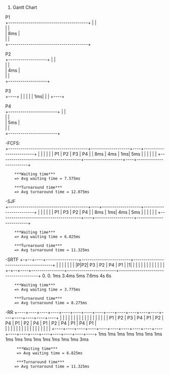 1. Gantt Chart

P1		
        +---------------------------------------+
        |                                       | 										
        |                                       |										
        |                 8ms                   |							
        |                                       |										
        +---------------------------------------+

P2		  
          +-------------------+
          |                   |					
          |                   | 					
          |        4ms        |				
          |                   |					
          +-------------------+

P3		     
             +----+
             |    |	
             |    |	
             | 1ms|	
             |    |	
             +----+

P4		       
               +------------------------+
               |                        |						   
               |                        |						  
               |          5ms           |						  
               |                        |						  
               +------------------------+

-FCFS:	
		+---------------------------------------+-------------------+----+------------------------+
		|                                       |                   |    |                        |
		|                 P1                    |       P2          | P3 |         P4             |
		|                 8ms                   |       4ms         | 1ms|         5ms            |
		|                                       |                   |    |                        |
		+---------------------------------------+-------------------+----+------------------------+

		***Waiting time***
		=> Avg waiting time = 7.575ms

		***Turnaround time***
		=> Avg turnaround time = 12.075ms

-SJF	
		+---------------------------------------+----+-------------------+------------------------+
		|                                       |    |                   |                        |
		|                  P1                   | P3 |      P2           |        P4              |
		|                  8ms                  | 1ms|      4ms          |        5ms             |
		|                                       |    |                   |                        |
		+---------------------------------------+----+-------------------+------------------------+

		***Waiting time***
		=> Avg waiting time = 6.825ms

		***Turnaround time***
		=> Avg turnaround time = 11.325ms

-SRTF
		+-+--+----+----------------+------------------------+--------------------------------------+
		| |  |    |                |                        |                                      | 
		|P|P2| P3 |      P2        |          P4            |               P1                     | 
		|1|  |    |                |                        |                                      | 
		| |  |    |                |                        |                                      | 
		+-+--+----+----------------+------------------------+--------------------------------------+
		0. 0. 1ms        3.4ms               5ms                              7.6ms
		4s 6s 
		
		***Waiting time***
		=> Avg waiting time = 3.775ms

		***Turnaround time***
		=> Avg turnaround time = 8.275ms

-RR
		+----+----+----+----+----+----+----+----+----+----+----+----+----+----+----+----+----+----+
		|    |    |    |    |    |    |    |    |    |    |    |    |    |    |    |              | 
		| P1 | P2 | P3 | P4 | P1 | P2 | P4 | P1 | P2 | P4 | P1 | P2 | P4 | P1 | P4 |      P1      |  
		|    |    |    |    |    |    |    |    |    |    |    |    |    |    |    |              |
		+----+----+----+----+----+----+----+----+----+----+----+----+----+----+----+----+----+----+
		 1ms  1ms  1ms  1ms  1ms  1ms  1ms  1ms  1ms  1ms  1ms  1ms  1ms  1ms  1ms		3ms

		 ***Waiting time***
		 => Avg waiting time = 6.825ms

		 ***Turnaround time***
		=> Avg turnaround time = 11.325ms
